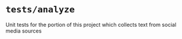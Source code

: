 # `tests/analyze`

Unit tests for the portion of this project which collects text from social media sources
